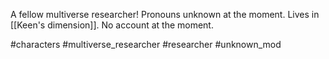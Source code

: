 A fellow multiverse researcher! Pronouns unknown at the moment. Lives in [[Keen's dimension]]. No account at the moment.

#characters  #multiverse_researcher #researcher #unknown_mod 